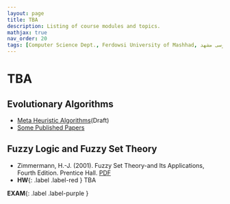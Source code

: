```yaml
---
layout: page
title: TBA
description: Listing of course modules and topics.
mathjax: true
nav_order: 20
tags: [Computer Science Dept., Ferdowsi University of Mashhad, علوم کامپیوتر دانشگاه فردوسی مشهد]
---
```


# TBA

## Evolutionary Algorithms

- [Meta Heuristic Algorithms](https://www.dropbox.com/s/8bnxpzvfgiwma0k/combopt-PSO-20160514.pdf?dl=0)(Draft)
- [Some Published Papers](https://fumcs.github.io/publications/)

## Fuzzy Logic and Fuzzy Set Theory

- Zimmermann, H.-J. (2001). Fuzzy Set Theory-and Its Applications, Fourth Edition. Prentice Hall. [PDF](https://kashanu.ac.ir/Files/Content/H_-J_%20Zimmermann%20%20(auth_)%20Fuzzy%20Set%20Theory%E2%80%94and%20Its%20Applications%20%202001.pdf)
- **HW**{: .label .label-red } TBA

**EXAM**{: .label .label-purple }
